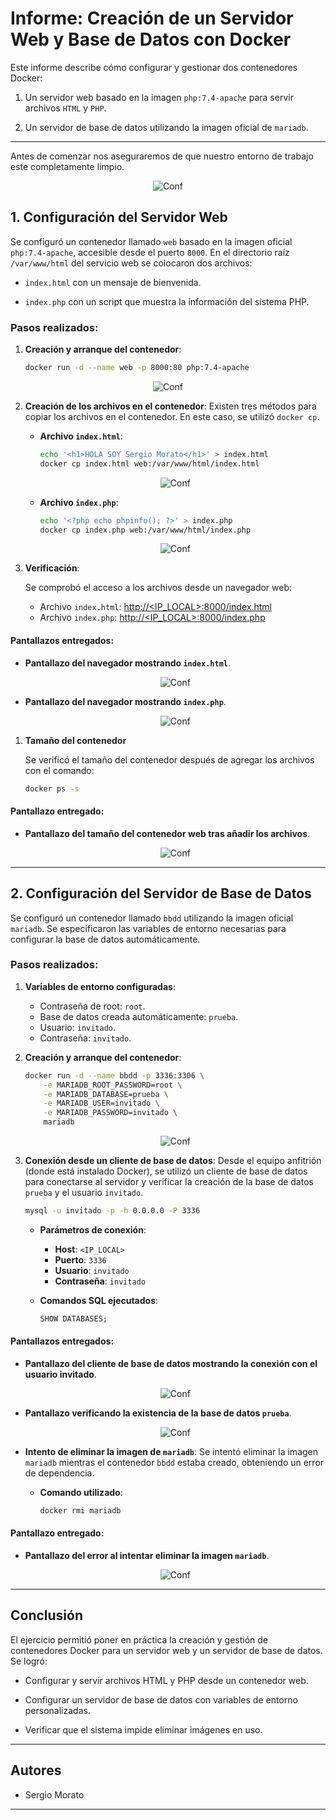 # **Informe: Creación de un Servidor Web y Base de Datos con Docker**

Este informe describe cómo configurar y gestionar dos contenedores Docker:  

1. Un servidor web basado en la imagen `php:7.4-apache` para servir archivos `HTML` y `PHP`.

2. Un servidor de base de datos utilizando la imagen oficial de `mariadb`.

---
Antes de comenzar nos aseguraremos de que nuestro entorno de trabajo este completamente limpio.

<p align="center">
  <img src="imagenes\Maquina_Limpia.png" alt="Conf">
</p>

## **1. Configuración del Servidor Web**

Se configuró un contenedor llamado `web` basado en la imagen oficial `php:7.4-apache`, accesible desde el puerto `8000`. En el directorio raíz `/var/www/html` del servicio web se colocaron dos archivos:

- `index.html` con un mensaje de bienvenida.

- `index.php` con un script que muestra la información del sistema PHP.

### **Pasos realizados:**

1. **Creación y arranque del contenedor**:

   ```bash
   docker run -d --name web -p 8000:80 php:7.4-apache
   ```

<p align="center">
  <img src="imagenes\Descarga_PHP.png" alt="Conf">
</p>

2. **Creación de los archivos en el contenedor**:
   Existen tres métodos para copiar los archivos en el contenedor. En este caso, se utilizó `docker cp`.

   - **Archivo `index.html`**:

     ```bash
     echo '<h1>HOLA SOY Sergio Morato</h1>' > index.html
     docker cp index.html web:/var/www/html/index.html
     ```

    <p align="center">
      <img src="imagenes\Creacion_HTML.png" alt="Conf">
    </p>

   - **Archivo `index.php`**:

     ```bash
     echo '<?php echo phpinfo(); ?>' > index.php
     docker cp index.php web:/var/www/html/index.php
     ```

    <p align="center">
      <img src="imagenes\Creacion_PHP.png" alt="Conf">
    </p>

3. **Verificación**:

   Se comprobó el acceso a los archivos desde un navegador web:
   - Archivo `index.html`: [http://<IP_LOCAL>:8000/index.html](http://<IP_LOCAL>:8080/index.html)  
   - Archivo `index.php`: [http://<IP_LOCAL>:8000/index.php](http://<IP_LOCAL>:8080/index.php)

#### **Pantallazos entregados**:

- **Pantallazo del navegador mostrando `index.html`**.

    <p align="center">
      <img src="imagenes\index_HTML.png" alt="Conf">
    </p>

- **Pantallazo del navegador mostrando `index.php`**.

    <p align="center">
      <img src="imagenes\INDEX_PHP.png" alt="Conf">
    </p>

1. **Tamaño del contenedor**

   Se verificó el tamaño del contenedor después de agregar los archivos con el comando:

   ```bash
   docker ps -s
   ```

#### **Pantallazo entregado**:
- **Pantallazo del tamaño del contenedor web tras añadir los archivos**.

    <p align="center">
      <img src="imagenes\Tamaño_1.png" alt="Conf">
    </p>

---

## **2. Configuración del Servidor de Base de Datos**

Se configuró un contenedor llamado `bbdd` utilizando la imagen oficial `mariadb`. Se especificaron las variables de entorno necesarias para configurar la base de datos automáticamente.

### **Pasos realizados:**

1. **Variables de entorno configuradas**:
   - Contraseña de root: `root`.
   - Base de datos creada automáticamente: `prueba`.
   - Usuario: `invitado`.
   - Contraseña: `invitado`.

2. **Creación y arranque del contenedor**:

   ```bash
   docker run -d --name bbdd -p 3336:3306 \
       -e MARIADB_ROOT_PASSWORD=root \
       -e MARIADB_DATABASE=prueba \
       -e MARIADB_USER=invitado \
       -e MARIADB_PASSWORD=invitado \
       mariadb
   ```

    <p align="center">
      <img src="imagenes\Descarga_MariaDB.png" alt="Conf">
    </p>

3. **Conexión desde un cliente de base de datos**:
   Desde el equipo anfitrión (donde está instalado Docker), se utilizó un cliente de base de datos para conectarse al servidor y verificar la creación de la base de datos `prueba` y el usuario `invitado`.

    ```bash
    mysql -u invitado -p -h 0.0.0.0 -P 3336
    ```

   - **Parámetros de conexión**:
     - **Host**: `<IP_LOCAL>`  
     - **Puerto**: `3336`  
     - **Usuario**: `invitado`  
     - **Contraseña**: `invitado`  

   - **Comandos SQL ejecutados**:
  
     ```sql
     SHOW DATABASES;
     ```

#### **Pantallazos entregados**:

- **Pantallazo del cliente de base de datos mostrando la conexión con el usuario invitado**.

    <p align="center">
      <img src="imagenes\Conexion_DB.png" alt="Conf">
    </p>

- **Pantallazo verificando la existencia de la base de datos `prueba`**.

    <p align="center">
      <img src="imagenes\DATABASES.png" alt="Conf">
    </p>

- **Intento de eliminar la imagen de `mariadb`**:
   Se intentó eliminar la imagen `mariadb` mientras el contenedor `bbdd` estaba creado, obteniendo un error de dependencia.

   - **Comando utilizado**:

     ```bash
     docker rmi mariadb
     ```

#### **Pantallazo entregado**:

- **Pantallazo del error al intentar eliminar la imagen `mariadb`**.

    <p align="center">
      <img src="imagenes\ERROR.png" alt="Conf">
    </p>

---

## **Conclusión**

El ejercicio permitió poner en práctica la creación y gestión de contenedores Docker para un servidor web y un servidor de base de datos. Se logró:
- Configurar y servir archivos HTML y PHP desde un contenedor web.

- Configurar un servidor de base de datos con variables de entorno personalizadas.
- Verificar que el sistema impide eliminar imágenes en uso.

---

## **Autores**
- Sergio Morato

---
